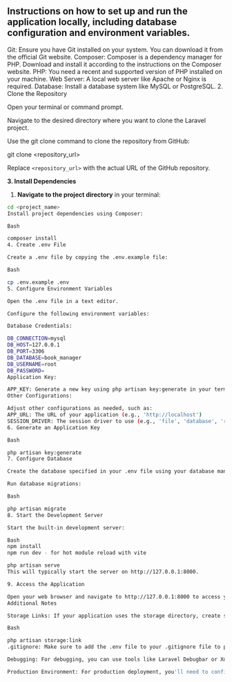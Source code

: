 ## Instructions on how to set up and run the application locally, including database configuration and environment variables.

Git: Ensure you have Git installed on your system. You can download it from the official Git website.
Composer: Composer is a dependency manager for PHP. Download and install it according to the instructions on the Composer website.
PHP: You need a recent and supported version of PHP installed on your machine.
Web Server: A local web server like Apache or Nginx is required.
Database: Install a database system like MySQL or PostgreSQL.
2. Clone the Repository

Open your terminal or command prompt.

Navigate to the desired directory where you want to clone the Laravel project.

Use the git clone command to clone the repository from GitHub:

   git clone <repository_url>


Replace `<repository_url>` with the actual URL of the GitHub repository.

**3. Install Dependencies**

1. **Navigate to the project directory** in your terminal:

```bash
cd <project_name> 
Install project dependencies using Composer:

Bash

composer install
4. Create .env File

Create a .env file by copying the .env.example file:

Bash

cp .env.example .env
5. Configure Environment Variables

Open the .env file in a text editor.

Configure the following environment variables:

Database Credentials:

DB_CONNECTION=mysql
DB_HOST=127.0.0.1
DB_PORT=3306
DB_DATABASE=book_manager
DB_USERNAME=root
DB_PASSWORD=
Application Key:

APP_KEY: Generate a new key using php artisan key:generate in your terminal.
Other Configurations:

Adjust other configurations as needed, such as:
APP_URL: The URL of your application (e.g., 'http://localhost')
SESSION_DRIVER: The session driver to use (e.g., 'file', 'database', 'redis')
6. Generate an Application Key

Bash

php artisan key:generate
7. Configure Database

Create the database specified in your .env file using your database management tool (e.g., phpMyAdmin, pgAdmin).

Run database migrations:

Bash

php artisan migrate
8. Start the Development Server

Start the built-in development server:

Bash
npm install
npm run dev - for hot module reload with vite

php artisan serve
This will typically start the server on http://127.0.0.1:8000.

9. Access the Application

Open your web browser and navigate to http://127.0.0.1:8000 to access your Laravel application.
Additional Notes

Storage Links: If your application uses the storage directory, create symbolic links to the actual storage locations:

Bash

php artisan storage:link
.gitignore: Make sure to add the .env file to your .gitignore file to prevent sensitive information from being committed to the repository.

Debugging: For debugging, you can use tools like Laravel Debugbar or Xdebug.

Production Environment: For production deployment, you'll need to configure a production-ready web server like Apache or Nginx, and adjust environment variables accordingly.

